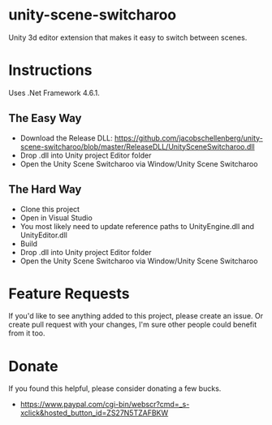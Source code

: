 # unity-scene-switcharoo
Unity 3d editor extension that makes it easy to switch between scenes.

# Instructions
Uses .Net Framework 4.6.1.

## The Easy Way
- Download the Release DLL:  https://github.com/jacobschellenberg/unity-scene-switcharoo/blob/master/ReleaseDLL/UnitySceneSwitcharoo.dll
- Drop .dll into Unity project Editor folder
- Open the Unity Scene Switcharoo via Window/Unity Scene Switcharoo

## The Hard Way
- Clone this project
- Open in Visual Studio
- You most likely need to update reference paths to UnityEngine.dll and UnityEditor.dll
- Build
- Drop .dll into Unity project Editor folder
- Open the Unity Scene Switcharoo via Window/Unity Scene Switcharoo

# Feature Requests
If you'd like to see anything added to this project, please create an issue. Or create pull request with your changes, I'm sure other people could benefit from it too.

# Donate
If you found this helpful, please consider donating a few bucks.
- https://www.paypal.com/cgi-bin/webscr?cmd=_s-xclick&hosted_button_id=ZS27N5TZAFBKW
